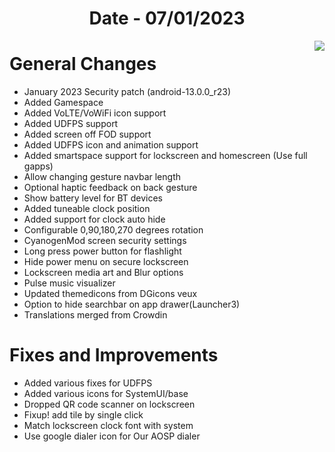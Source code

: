 <h1 align="center">Date - 07/01/2023</h1>

<img src="https://user-images.githubusercontent.com/29405483/211158379-a0078421-7dc6-48b8-8e0e-69640836be12.png" align="right">



# General Changes
- January 2023 Security patch (android-13.0.0_r23)
- Added Gamespace
- Added VoLTE/VoWiFi icon support
- Added UDFPS support
- Added screen off FOD support
- Added UDFPS icon and animation support
- Added smartspace support for lockscreen and homescreen (Use full gapps)
- Allow changing gesture navbar length
- Optional haptic feedback on back gesture
- Show battery level for BT devices
- Added tuneable clock position
- Added support for clock auto hide
- Configurable 0,90,180,270 degrees rotation
- CyanogenMod screen security settings
- Long press power button for flashlight
- Hide power menu on secure lockscreen
- Lockscreen media art and Blur options
- Pulse music visualizer
- Updated themedicons from DGicons veux
- Option to hide searchbar on app drawer(Launcher3)
- Translations merged from Crowdin

# Fixes and Improvements
- Added various fixes for UDFPS
- Added various icons for SystemUI/base
- Dropped QR code scanner on lockscreen
- Fixup! add tile by single click
- Match lockscreen clock font with system
- Use google dialer icon for Our AOSP dialer